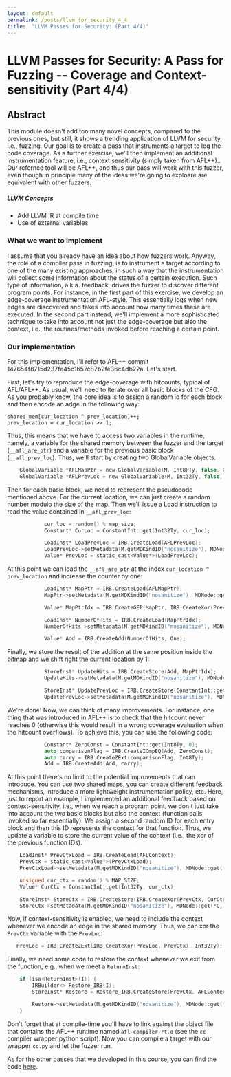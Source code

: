 ```yaml
---
layout: default
permalink: /posts/llvm_for_security_4_4
title:  "LLVM Passes for Security: (Part 4/4)"
---
```



# LLVM Passes for Security: A Pass for Fuzzing -- Coverage and Context-sensitivity  (Part 4/4)


## Abstract

This module doesn't add too many novel concepts, compared to the previous ones, but still, it shows a trending application of LLVM for security, i.e., fuzzing. Our goal is to create a pass that instruments a target to log the code coverage. As a further exercise, we'll then implement an additional instrumentation feature, i.e., context sensitivity (simply taken from AFL++).. 
Our refernce tool will be AFL++, and thus our pass will work with this fuzzer, even though in principle many of the ideas we're going to exploare are equivalent with other fuzzers.


##### LLVM Concepts

- Add LLVM IR at compile time
- Use of external variables


### What we want to implement

I assume that you already have an idea about how fuzzers work. Anyway, the role of a compiler pass in fuzzing, is to instrument a target according to one of the many existing approaches, in such a way that the instrumentation will collect some information about the status of a certain execution. Such type of information, a.k.a. feedback, drives the fuzzer to discover different program points.
For instance, in the first part of this exercise, we develop an edge-coverage instrumentation AFL-style. This essentially logs when new edges are discovered and takes into account how many times these are executed.
In the second part instead, we'll implement a more sophisticated technique to take into account not just the edge-coverage but also the context, i.e., the routines/methods invoked before reaching a certain point.


### Our implementation

For this implementation, I'll refer to AFL++ commit 147654f8715d237fe45c1657c87b2fe36c4db22a. Let's start.

First, let's try to reproduce the edge-coverage with hitcounts, typical of AFL/AFL++. As usual, we'll need to iterate over all basic blocks of the CFG. As you probably know, the core idea is to assign a random id for each block and then encode an adge in the following way:

    shared_mem[cur_location ^ prev_location]++; 
    prev_location = cur_location >> 1;

Thus, this means that we have to access two variables in the runtime, namely, a variable for the shared memory between the fuzzer and the target (`__afl_are_ptr`) and a variable for the previous basic block (`__afl_prev_loc`). Thus, we'll start by creating two GlobalVariable objects:

```c
    GlobalVariable *AFLMapPtr = new GlobalVariable(M, Int8PTy, false, GlobalValue::ExternalLinkage, 0, "__afl_area_ptr");
    GlobalVariable *AFLPrevLoc = new GlobalVariable(M, Int32Ty, false, GlobalValue::ExternalLinkage, 0, "__afl_prev_loc", 0, GlobalVariable::GeneralDynamicTLSModel, 0, false);
```
Then for each basic block, we need to represent the pseudocode mentioned above. For the current location, we can just create a random number modulo the size of the map. Then we'll issue a Load instruction to read the value contained in `__afl_prev_loc`:

```c
            cur_loc = random() % map_size;
            Constant* CurLoc = ConstantInt::get(Int32Ty, cur_loc);

            LoadInst* LoadPrevLoc = IRB.CreateLoad(AFLPrevLoc);
            LoadPrevLoc->setMetadata(M.getMDKindID("nosanitize"), MDNode::get(*C, None));
            Value* PrevLoc = static_cast<Value*>(LoadPrevLoc);
```

At this point we can load the `__afl_are_ptr` at the index `cur_location ^ prev_location` and increase the counter by one:

```c
            LoadInst* MapPtr = IRB.CreateLoad(AFLMapPtr);
            MapPtr->setMetadata(M.getMDKindID("nosanitize"), MDNode::get(*C, None));

            Value* MapPtrIdx = IRB.CreateGEP(MapPtr, IRB.CreateXor(PrevLoc, CurLoc));

            LoadInst* NumberOfHits = IRB.CreateLoad(MapPtrIdx);
            NumberOfHits->setMetadata(M.getMDKindID("nosanitize"), MDNode::get(*C, None));

            Value* Add = IRB.CreateAdd(NumberOfHits, One);
```

Finally, we store the result of the addition at the same position inside the bitmap and we shift right the current location by 1:

```c
            StoreInst* UpdateHits = IRB.CreateStore(Add, MapPtrIdx);
            UpdateHits->setMetadata(M.getMDKindID("nosanitize"), MDNode::get(*C, None));

            StoreInst* UpdatePrevLoc = IRB.CreateStore(ConstantInt::get(Int32Ty, cur_loc >> 1), AFLPrevLoc);
            UpdatePrevLoc->setMetadata(M.getMDKindID("nosanitize"), MDNode::get(*C, None));

```

We're done! Now, we can think of many improvements. For instance, one thing that was introduced in AFL++ is to check that the hitcount never reaches 0 (otherwise this would result in a wrong coverage evaluation when the hitcount overflows). To achieve this, you can use the following code:

```c
            Constant* ZeroConst = ConstantInt::get(Int8Ty, 0);
            auto comparisonFlag = IRB.CreateICmpEQ(Add, ZeroConst);
            auto carry = IRB.CreateZExt(comparisonFlag, Int8Ty);
            Add = IRB.CreateAdd(Add, carry);
```

At this point there's no limit to the potential improvements that can introduce. You can use two shared maps, you can create different feedback mechanisms, introduce a more lightweight instrumentation policy, etc. Here, just to report an example, I implemented an additional feedback based on context-sensitivity, i.e., when we reach a program point, we don't just take into account the two basic blocks but also the context (function calls invoked so far essentially).
We assign a second random ID for each entry block and then this ID represents the context for that function. Thus, we update a variable to store the current value of the context (i.e., the xor of the previous function IDs).

```c
    LoadInst* PrevCtxLoad = IRB.CreateLoad(AFLContext);
    PrevCtx = static_cast<Value*>(PrevCtxLoad);
    PrevCtxLoad->setMetadata(M.getMDKindID("nosanitize"), MDNode::get(*C, None));

    unsigned cur_ctx = random() % MAP_SIZE;
    Value* CurCtx = ConstantInt::get(Int32Ty, cur_ctx);

    StoreInst* StoreCtx = IRB.CreateStore(IRB.CreateXor(PrevCtx, CurCtx), AFLContext);
    StoreCtx->setMetadata(M.getMDKindID("nosanitize"), MDNode::get(*C, None));
```

Now, if context-sensitivity is enabled, we need to include the context whenever we encode an edge in the shared memory. 
Thus, we can xor the `PrevCtx` variable with the `PrevLoc`:

```c
   PrevLoc = IRB.CreateZExt(IRB.CreateXor(PrevLoc, PrevCtx), Int32Ty);
```

Finally, we need some code to restore the context whenever we exit from the function, e.g., when we meet a `ReturnInst`:


```c
    if (isa<ReturnInst>(I)) {
        IRBuilder<> Restore_IRB(I);
        StoreInst* Restore = Restore_IRB.CreateStore(PrevCtx, AFLContext);

        Restore->setMetadata(M.getMDKindID("nosanitize"), MDNode::get(*C, None));
    }
```

Don't forget that at compile-time you'll have to link against the object file that contains the AFL++ runtime named `afl-compiler-rt.o` (see the `cc` compiler wrapper python script). Now you can compile a target with our wrapper `cc.py` and let the fuzzer run.

As for the other passes that we developed in this course, you can find the code [here](https://github.com/elManto/LLVMPassesForSecurity/tree/main/src/FuzzingPass).
